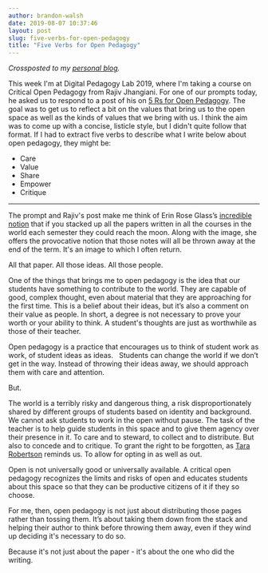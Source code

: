 ```yaml
---
author: brandon-walsh
date: 2019-08-07 10:37:46
layout: post
slug: five-verbs-for-open-pedagogy
title: "Five Verbs for Open Pedagogy"
---
```


*Crossposted to my [personal blog](http://walshbr.com/blog/five-verbs-for-open-pedagogy/).*

This week I'm at Digital Pedagogy Lab 2019, where I'm taking a course on Critical Open Pedagogy from Rajiv Jhangiani. For one of our prompts today, he asked us to respond to a post of his on [5 Rs for Open Pedagogy](http://thatpsychprof.com/5rs-for-open-pedagogy/). The goal was to get us to reflect a bit on the values that bring us to the open space as well as the kinds of values that we bring with us. I think the aim was to come up with a concise, listicle style, but I didn't quite follow that format. If I had to extract five verbs to describe what I write below about open pedagogy, they might be:

* Care
* Value
* Share
* Empower
* Critique

***

The prompt and Rajiv's post make me think of Erin Rose Glass’s [incredible notion](https://commons.gc.cuny.edu/papers/45249/) that if you stacked up all the papers written in all the courses in the world each semester they could reach the moon. Along with the image, she offers the provocative notion that those notes will all be thrown away at the end of the term. It's an image to which I often return.

All that paper. All those ideas. All those people.

One of the things that brings me to open pedagogy is the idea that our students have something to contribute to the world. They are capable of good, complex thought, even about material that they are approaching for the first time. This is a belief about their ideas, but it’s also a comment on their value as people. In short, a degree is not necessary to prove your worth or your ability to think. A student's thoughts are just as worthwhile as those of their teacher.

Open pedagogy is a practice that encourages us to think of student work as work, of student ideas as ideas.   Students can change the world if we don’t get in the way. Instead of throwing their ideas away, we should approach them with care and attention.

But.

The world is a terribly risky and dangerous thing, a risk disproportionately shared by different groups of students based on identity and background. We cannot ask students to work in the open without pause. The task of the teacher is to help guide students in this space and to give them agency over their presence in it. To care and to steward, to collect and to distribute. But also to concede and to critique. To grant the right to be forgotten, as [Tara Robertson](http://tararobertson.ca/2016/oob/) reminds us. To allow for opting in as well as out.

Open is not universally good or universally available. A critical open pedagogy recognizes the limits and risks of open and educates students about this space so that they can be productive citizens of it if they so choose.

For me, then, open pedagogy is not just about distributing those pages rather than tossing them. It’s about taking them down from the stack and helping their author to think before throwing them away, even if they wind up deciding it's necessary to do so.

Because it's not just about the paper - it's about the one who did the writing.
